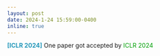 ```yaml
---
layout: post
date: 2024-1-24 15:59:00-0400
inline: true
---
```


<span style="color:#2698BA;"><b>[ICLR 2024]</b>  </span>  One paper got accepted by <font color=009f06>ICLR 2024</font>

